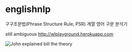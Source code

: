 # englishnlp

구구조문법(Phrase Structure Rule, PSR) 계열 영어 구문 분석기

still ambiguous
http://wlplayground.herokuapp.com

![John explained bill the theory](https://user-images.githubusercontent.com/62895113/125382290-61e48100-e3d0-11eb-8c35-04a4111774a9.png)
